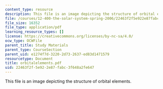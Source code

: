 ```yaml
---
content_type: resource
description: This file is an image depicting the structure of orbital elements.
file: /courses/12-400-the-solar-system-spring-2006/22463f2f5e922e87fabc3f648a2fe647_orbitalelements.pdf
file_size: 16352
file_type: application/pdf
learning_resource_types: []
license: https://creativecommons.org/licenses/by-nc-sa/4.0/
ocw_type: OCWFile
parent_title: Study Materials
parent_type: CourseSection
parent_uid: e1274f7d-3220-2d73-2637-ed83d1471579
resourcetype: Document
title: orbitalelements.pdf
uid: 22463f2f-5e92-2e87-fabc-3f648a2fe647
---
```

This file is an image depicting the structure of orbital elements.